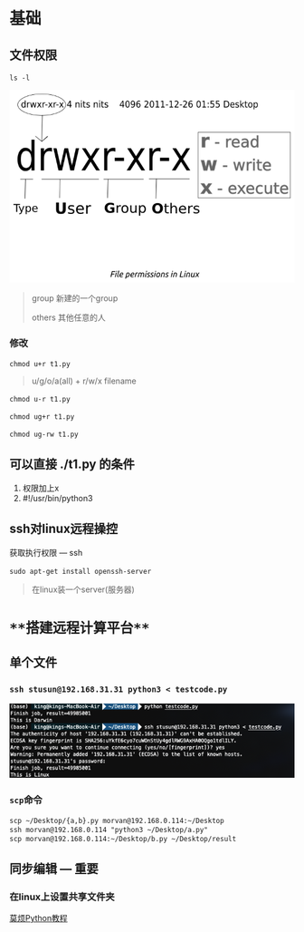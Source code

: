 # 基础

## 文件权限

`ls -l`

![03-01-02.png](/img/in-post/20_07/03-01-02.png)

> group 新建的一个group
>
> others 其他任意的人

### 修改

`chmod u+r t1.py`

> u/g/o/a(all) + r/w/x filename

`chmod u-r t1.py`

`chmod ug+r t1.py`

`chmod ug-rw t1.py`

## 可以直接 ./t1.py 的条件

1. 权限加上x
2. #!/usr/bin/python3

## ssh对linux远程操控

获取执行权限 — ssh

`sudo apt-get install openssh-server`

> 在linux装一个server(服务器)

# `**搭建远程计算平台**`

## 单个文件

### `ssh stusun@192.168.31.31 python3 < testcode.py`

![image-20200823215400232](/img/in-post/20_07/image-20200823215400232.png)

### `scp`命令

```
scp ~/Desktop/{a,b}.py morvan@192.168.0.114:~/Desktop
ssh morvan@192.168.0.114 "python3 ~/Desktop/a.py"
scp morvan@192.168.0.114:~/Desktop/b.py ~/Desktop/result    
```

## 同步编辑 — 重要

### 在linux上设置共享文件夹 

[莫烦Python教程](https://mofanpy.com/tutorials/others/linux-basic/share-folder/#Mac%20%E6%89%BE%E5%88%B0%E4%BA%91%E7%AB%AF%E7%9A%84%E5%88%86%E4%BA%AB%E6%96%87%E4%BB%B6%E5%A4%B9)

















































